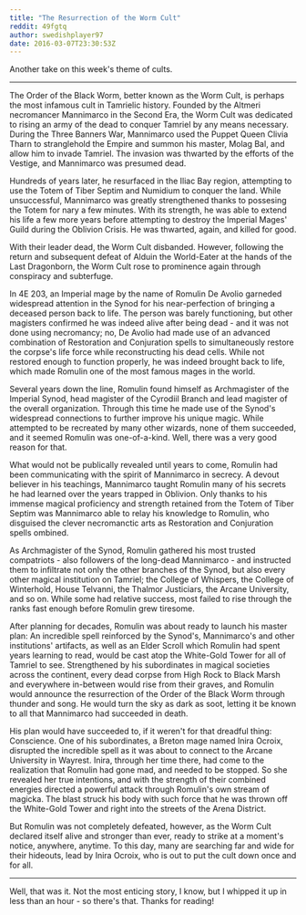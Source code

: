```yaml
---
title: "The Resurrection of the Worm Cult"
reddit: 49fgtq
author: swedishplayer97
date: 2016-03-07T23:30:53Z
---
```


Another take on this week's theme of cults.

---
The Order of the Black Worm, better known as the Worm Cult, is perhaps the most infamous cult in Tamrielic history. Founded by the Altmeri necromancer Mannimarco in the Second Era, the Worm Cult was dedicated to rising an army of the dead to conquer Tamriel by any means necessary. During the Three Banners War, Mannimarco used the Puppet Queen Clivia Tharn to stranglehold the Empire and summon his master, Molag Bal, and allow him to invade Tamriel. The invasion was thwarted by the efforts of the Vestige, and Mannimarco was presumed dead.

Hundreds of years later, he resurfaced in the Iliac Bay region, attempting to use the Totem of Tiber Septim and Numidium to conquer the land. While unsuccessful, Mannimarco was greatly strengthened thanks to possesing the Totem for nary a few minutes. With its strength, he was able to extend his life a few more years before attempting to destroy the Imperial Mages' Guild during the Oblivion Crisis. He was thwarted, again, and killed for good.

With their leader dead, the Worm Cult disbanded. However, following the return and subsequent defeat of Alduin the World-Eater at the hands of the Last Dragonborn, the Worm Cult rose to prominence again through conspiracy and subterfuge.

In 4E 203, an Imperial mage by the name of Romulin De Avolio garneded widespread attention in the Synod for his near-perfection of bringing a deceased person back to life. The person was barely functioning, but other magisters confirmed he was indeed alive after being dead - and it was not done using necromancy; no, De Avolio had made use of an advanced combination of Restoration and Conjuration spells to simultaneously restore the corpse's life force while reconstructing his dead cells. While not restored enough to function properly, he was indeed brought back to life, which made Romulin one of the most famous mages in the world.

Several years down the line, Romulin found himself as Archmagister of the Imperial Synod, head magister of the Cyrodiil Branch and lead magister of the overall organization. Through this time he made use of the Synod's widespread connections to further improve his unique magic. While attempted to be recreated by many other wizards, none of them succeeded, and it seemed Romulin was one-of-a-kind. Well, there was a very good reason for that.

What would not be publically revealed until years to come, Romulin had been communicating with the spirit of Mannimarco in secrecy. A devout believer in his teachings, Mannimarco taught Romulin many of his secrets he had learned over the years trapped in Oblivion. Only thanks to his immense magical proficiency and strength retained from the Totem of Tiber Septim was Mannimarco able to relay his knowledge to Romulin, who disguised the clever necromanctic arts as Restoration and Conjuration spells ombined.

As Archmagister of the Synod, Romulin gathered his most trusted compatriots - also followers of the long-dead Mannimarco - and instructed them to infiltrate not only the other branches of the Synod, but also every other magical institution on Tamriel; the College of Whispers, the College of Winterhold, House Telvanni, the Thalmor Justiciars, the Arcane University, and so on. While some had relative success, most failed to rise through the ranks fast enough before Romulin grew tiresome.

After planning for decades, Romulin was about ready to launch his master plan: An incredible spell reinforced by the Synod's, Mannimarco's and other institutions' artifacts, as well as an Elder Scroll which Romulin had spent years learning to read, would be cast atop the White-Gold Tower for all of Tamriel to see. Strengthened by his subordinates in magical societies across the continent, every dead corpse from High Rock to Black Marsh and everywhere in-between would rise from their graves, and Romulin would announce the resurrection of the Order of the Black Worm through thunder and song. He would turn the sky as dark as soot, letting it be known to all that Mannimarco had succeeded in death.

His plan would have succeeded to, if it weren't for that dreadful thing: Conscience. One of his subordinates, a Breton mage named Inira Ocroix, disrupted the incredible spell as it was about to connect to the Arcane University in Wayrest. Inira, through her time there, had come to the realization that Romulin had gone mad, and needed to be stopped. So she revealed her true intentions, and with the strength of their combined energies directed a powerful attack through Romulin's own stream of magicka. The blast struck his body with such force that he was thrown off the White-Gold Tower and right into the streets of the Arena District.

But Romulin was not completely defeated, however, as the Worm Cult declared itself alive and stronger than ever, ready to strike at a moment's notice, anywhere, anytime. To this day, many are searching far and wide for their hideouts, lead by Inira Ocroix, who is out to put the cult down once and for all.

---
Well, that was it. Not the most enticing story, I know, but I whipped it up in less than an hour - so there's that. Thanks for reading!
